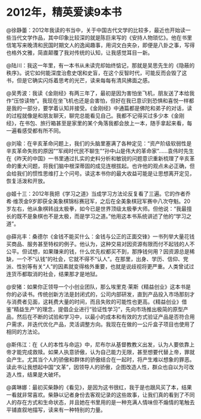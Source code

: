 # 2012年，精英爱读9本书

@徐静蕾：2012年我读的书当中，关于中国古代文学的比较多，最近也开始读一些当代文学作品，其中印象比较深的就是陈巨来写的《安持人物琐忆》。他在书里信笔写来晚清和民国时期文人的逸闻趣事，用词文白夹杂，即便是八卦之事，写得也格外文雅，简直颠覆了我对传统的认知，让我感觉耳目一新。

@陆川：我这一年里，有一本书从未读完却始终惦记，那就是吴思先生的《隐蔽的秩序》。说它如何能深度治愈史氓和史盲，在这个反智时代，可能反而会毁了这书，但是它确实闪烁着思考的光芒，读来每每有清风拂面之感。

@吴秀波：我读《金刚经》有两三年了，最初是因为害怕坐飞机，朋友送了本给我作“压惊读物”。我现在坐飞机也还是会害怕，但好在我已意识到恐惧和喜悦一样都是我的一部分，要学着认知并接受。《金刚经》中通篇都是佛陀和弟子的对话，读的过程就像是和朋友聊天，聊完总能看见自己。我都不记得买过多少本《金刚经》，在书包、旅行箱甚至是家里的某个角落我都会放上一本，随手拿起来看，每一遍看感受都有所不同。

@刘瑜：在辛亥革命问题上，我们的头脑里塞满了各种定见：“资产阶级软弱性是辛亥革命失败的原因”“军阀时代民不聊生”“孙中山是伟大的革命家”……袁伟时先生在《昨天的中国》一书里通过扎实的史料分析和敏锐的问题意识重新梳理了辛亥革命的重大问题，将我们脑中根深蒂固的成见连根拔起。也许他的观点未必正确，但会给我们的惯性思维打上个问号。读这本书你的最大收益可能是让思想离开定见，恢复活泼和开放。

@姬十三：2012年我把《学习之道》当成学习方法论反复看了三遍。它的作者乔希·维茨金9岁即获全美象棋锦标赛冠军，之后在全美象棋冠军赛中八次夺魁。20岁左右，他从象棋转战太极拳，如今已是世界顶级太极拳大师。但他说：“我最擅长的既不是象棋也不是太极，而是学习之道。”他用这本书系统讲述了他的“学习之道”。

@薛兆丰：桑德尔《金钱不能买什么：金钱与公正的正面交锋》一书列举大量花钱买商品、服务甚至特权的例子。他认为，这种交易对因资源有限而付不起钱的人不公平。但试想，如果赚来的钱，什么优先权都买不到，那挣钱何用？因资源总是稀缺，一个不“认钱”的社会，它就不得不“认人”。在那里，出身、学历、信仰、党派、性别等有关“人”的因素就变得格外重要，也就是说歧视将更严重。人类曾试过连货币都取消的社会，结果那才是地狱。

@安猪：如果你正领导一个小创业团队，那么埃里克·莱斯《精益创业》这本书是你的必读书。传统创新方法是封闭式的，公司内部研发，直到产品投入市场那刻才与消费者见面，这耗费大量的时间，而且失败的可能性也更高。《精益创业》借鉴“精益生产”的理念，提倡企业进行“验证性学习”，先向市场推出极简的原型产品，然后在不断的试验和学习中，以最小的成本和有效的方式验证产品是否符合用户需求，并迭代优化产品，灵活调整方向。我现在在做的一公斤盒子项目也使用了相同的方法论。

@斯伟江：在《人的本性与命运》中，尼布尔从基督教教义出发，认为人要依靠上帝才能完成救赎。如果人执意骄傲，认为自己能力无限，甚至想要代替上帝，罪就会产生。尤其当个人的骄傲和群体的骄傲结合在一起时，将产生难以想象的罪恶。读此书让我想起中国“文革”，因领导人的骄傲，企图改造人性，群众也自以为可改造人性，结果是大破坏。

@龚琳娜：最初买柴静的《看见》，是因为这书很红，我于是也跟风买了本，结果一看就非常喜欢。柴静以记者身份去客观记录的这些故事，让我们真的看到了不同人的存在方式和生命状态，并且她在书里用的是一种充满人情味但不煽情的笔触去平铺直叙地描写，读来有一种特别的力量。